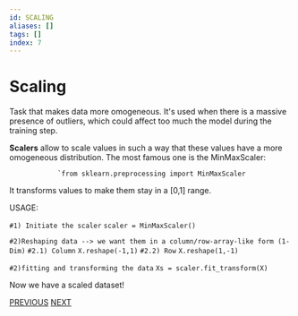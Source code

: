 ```yaml
---
id: SCALING
aliases: []
tags: []
index: 7
---
```


# Scaling

Task that makes data more omogeneous. It's used when there is a massive presence of outliers, which could affect too much the model during the training step.

**Scalers** allow to scale values in such a way that these values have a more omogeneous distribution. The most famous one is the MinMaxScaler:

				`from sklearn.preprocessing import MinMaxScaler

It transforms values to make them stay in a [0,1] range.

USAGE:

`#1) Initiate the scaler`
`scaler = MinMaxScaler()`

`#2)Reshaping data --> we want them in a column/row-array-like form (1-Dim)`
	`#2.1) Column`
		`X.reshape(-1,1)`
	`#2.2) Row`
		`X.reshape(1,-1)`

`#2)fitting and transforming the data`
`Xs = scaler.fit_transform(X)`

Now we have a scaled dataset!

[PREVIOUS](DIMENSIONALITY_REDUCTION.md) [NEXT](datamining/SAMPLING.md)
